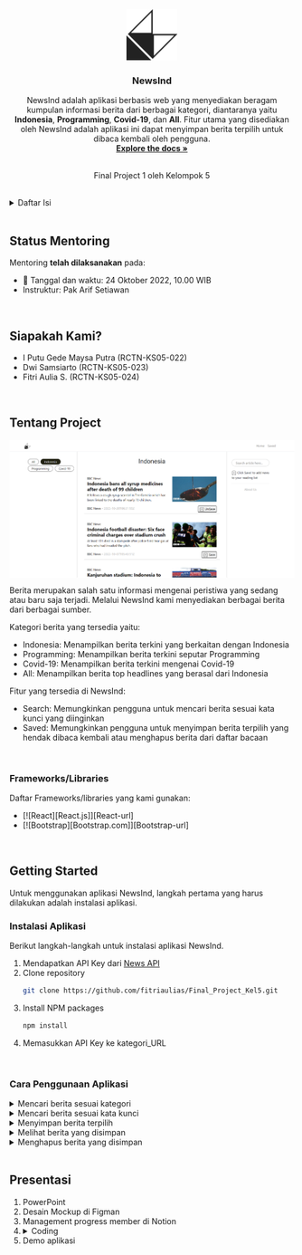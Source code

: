 <!-- PROJECT LOGO -->
<div align="center">
  <a href="https://github.com/fitriaulias/Final_Project_Kel5/tree/main/final-project-1">
    <img src="src/assets/icon-navbar.png" alt="Logo" width="90" height="90">
  </a>

  <h3 align="center">NewsInd</h3>

  <p align="center">
    NewsInd adalah aplikasi berbasis web yang menyediakan beragam kumpulan informasi berita dari berbagai kategori, diantaranya yaitu <strong>Indonesia</strong>, <strong>Programming</strong>, <strong>Covid-19</strong>, dan <strong>All</strong>. Fitur utama yang disediakan oleh NewsInd adalah aplikasi ini dapat menyimpan berita terpilih untuk dibaca kembali oleh pengguna.
    <br />
    <a href="https://github.com/fitriaulias/Final_Project_Kel5/tree/main/final-project-1"><strong>Explore the docs »</strong></a>
    <br />
    <br />
    <p>Final Project 1 oleh Kelompok 5</p>
  </p>
</div>

<br/>

<!-- TABLE OF CONTENTS -->
<details>
  <summary>Daftar Isi</summary>
  <ol>
    <li>
      <a href="#mentoring-status">Status Mentoring</a>
    </li>
    <li>
      <a href="#siapakah-kami">Siapakah Kami?</a>
    </li>
    <li>
      <a href="#tentang-project">Tentang Project</a>
      <ul>
        <li><a href="#built-with">Frameworks/Libraries</a></li>
      </ul>
    </li>
    <li>
      <a href="#getting-started">Getting Started</a>
      <ul>
        <li><a href="#installation">Instalasi Aplikasi</a></li>
        <li><a href="#cara-penggunaan-aplikasi">Cara Penggunaan Aplikasi</a></li>
      </ul>
    </li>
    <li><a href="#presentasi">Presentasi</a></li>
  </ol>
</details>

<br/>

<!-- STATUS MENTORING -->
## Status Mentoring 
Mentoring **telah dilaksanakan** pada:
* :date: Tanggal dan waktu: 24 Oktober 2022, 10.00 WIB
* Instruktur: Pak Arif Setiawan

<br/>

<!-- MEMBER GROUP -->
## Siapakah Kami?
* I Putu Gede Maysa Putra (RCTN-KS05-022)
* Dwi Samsiarto (RCTN-KS05-023)
* Fitri Aulia S. (RCTN-KS05-024)

<br/>

<!-- ABOUT THE PROJECT -->
## Tentang Project

<img src="src/assets/tentang-project.png" alt="Logo" align="center">

Berita merupakan salah satu informasi mengenai peristiwa yang sedang atau baru saja terjadi. Melalui NewsInd kami menyediakan berbagai berita dari berbagai sumber.

Kategori berita yang tersedia yaitu:
* Indonesia: Menampilkan berita terkini yang berkaitan dengan Indonesia
* Programming: Menampilkan berita terkini seputar Programming
* Covid-19: Menampilkan berita terkini mengenai Covid-19
* All: Menampilkan berita top headlines yang berasal dari Indonesia

Fitur yang tersedia di NewsInd:
* Search: Memungkinkan pengguna untuk mencari berita sesuai kata kunci yang diinginkan
* Saved: Memungkinkan pengguna untuk menyimpan berita terpilih yang hendak dibaca kembali atau menghapus berita dari daftar bacaan

<br/>

### Frameworks/Libraries

Daftar Frameworks/libraries yang kami gunakan:

* [![React][React.js]][React-url]
* [![Bootstrap][Bootstrap.com]][Bootstrap-url]

<br/>

<!-- GETTING STARTED -->
## Getting Started

Untuk menggunakan aplikasi NewsInd, langkah pertama yang harus dilakukan adalah instalasi aplikasi.


### Instalasi Aplikasi

Berikut langkah-langkah untuk instalasi aplikasi NewsInd.

1. Mendapatkan API Key dari [News API](https://newsapi.org/)
2. Clone repository
   ```sh
   git clone https://github.com/fitriaulias/Final_Project_Kel5.git
   ```
3. Install NPM packages
   ```sh
   npm install
   ```
4. Memasukkan API Key ke kategori_URL

<br/>

### Cara Penggunaan Aplikasi

<details>
    <summary>Mencari berita sesuai kategori</summary>
    <img src="src/assets/2-memilih-kategori.png" alt="Categories">
    <p>Klik kategori di sidebar sebelah kiri sesuai dengan kategori yang Anda inginkan. Contoh jika Anda ingin melihat berita mengenai Indonesia, maka Anda hanya perlu menekan tombol Indonesia.
    </p>
</details>
<details>
    <summary>Mencari berita sesuai kata kunci</summary>
    <img src="src/assets/3-search.png" alt="Search">
    <p>Untuk mencari berita melalui fitur search, Anda hanya perlu mengetik kata kunci sesuai dengan berita yang Anda cari. Contoh jika Anda ingin mencari berita mengenai React maka ketikkan React dan tekan enter.
    </p>
</details>
<details>
    <summary>Menyimpan berita terpilih</summary>
    <img src="src/assets/4-menyimpan-berita.png" alt="Save">
    <p>Untuk menyimpan berita yang hendak Anda baca kembali, tekan tombol Save yang terletak di bagian bawah deskripsi berita.
    </p>
</details>
<details>
    <summary>Melihat berita yang disimpan</summary>
    <img src="src/assets/5-melihat-berita-yang-disimpan.png" alt="Saved">
    <p>Semua berita yang telah Anda simpan tersimpan di halaman Saved. Untuk membuka kembali berita tersebut Anda hanya perlu menekan tombol Saved di bagian navigasi.
    </p>
</details>
<details>
    <summary>Menghapus berita yang disimpan</summary>
    <img src="src/assets/6-menghapus-berita-disimpan.png" alt="Unsave">
    <p>Untuk menghapus berita yang telah Anda simpan, cukup tekan tombol UnSave dan berita akan terhapus dari library saved Anda.
    </p>
</details>

<br/>

## Presentasi
1. PowerPoint
2. Desain Mockup di Figman
3. Management progress member di Notion
4. <details>
    <summary>Coding</summary>
    <ol>
        <li>Store</li>
        <li>Layout</li>
        <li>Indonesia</li>
        <li>All</li>
        <li>About Us</li>
        <li>Reducer</li>
        <li>Covid-19</li>
        <li>Programming</li>
        <li>Save feature</li>
        <li>Search feature</li>
    </ol>
    </details>
5. Demo aplikasi

<br/>




